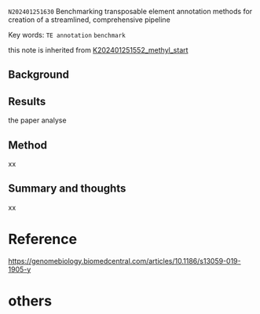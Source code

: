 `N202401251630` Benchmarking transposable element annotation methods for creation of a streamlined, comprehensive pipeline

 Key words: `TE annotation` `benchmark`
 
 this note is inherited from [K202401251552_methyl_start](https://github.com/yz46606/zettle_yz/blob/main/K202401251552_methyl_start.md)
 
## Background

## Results
the paper analyse 

## Method
xx

## Summary and thoughts
xx

# Reference

https://genomebiology.biomedcentral.com/articles/10.1186/s13059-019-1905-y

# others
